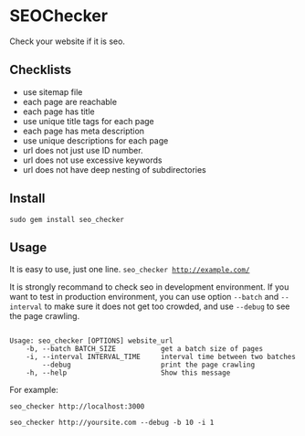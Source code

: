 # SEOChecker

Check your website if it is seo.

## Checklists

- use sitemap file
- each page are reachable
- each page has title
- use unique title tags for each page
- each page has meta description
- use unique descriptions for each page
- url does not just use ID number.
- url does not use excessive keywords
- url does not have deep nesting of subdirectories

## Install

<code>sudo gem install seo_checker</code>

## Usage

It is easy to use, just one line.
<code>seo_checker http://example.com/</code>

It is strongly recommand to check seo in development environment. If you want to test in production environment, you can use option <code>--batch</code> and <code>--interval</code> to make sure it does not get too crowded, and use <code>--debug</code> to see the page crawling.

<pre><code>
Usage: seo_checker [OPTIONS] website_url
    -b, --batch BATCH_SIZE           get a batch size of pages
    -i, --interval INTERVAL_TIME     interval time between two batches
        --debug                      print the page crawling
    -h, --help                       Show this message
</code></pre>

For example:

<pre><code>seo_checker http://localhost:3000</code></pre>

<pre><code>seo_checker http://yoursite.com --debug -b 10 -i 1</code></pre>
